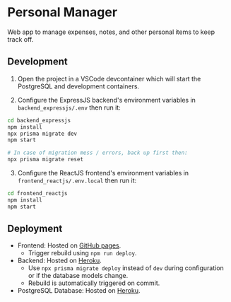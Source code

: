 # Personal Manager

Web app to manage expenses, notes, and other personal items to keep track off.

## Development

1. Open the project in a VSCode devcontainer which will start the PostgreSQL and development containers.

2. Configure the ExpressJS backend's environment variables in `backend_expressjs/.env` then run it:

```bash
cd backend_expressjs
npm install
npx prisma migrate dev
npm start

# In case of migration mess / errors, back up first then:
npx prisma migrate reset
```

3. Configure the ReactJS frontend's environment variables in `frontend_reactjs/.env.local` then run it:

```bash
cd frontend_reactjs
npm install
npm start
```

## Deployment

- Frontend: Hosted on [GitHub pages](https://khaledjalloul.github.io/personal-manager).
  - Trigger rebuild using `npm run deploy`.
- Backend: Hosted on [Heroku](https://www.heroku.com/).
  - Use `npx prisma migrate deploy` instead of `dev` during configuration or if the database models change.
  - Rebuild is automatically triggered on commit.
- PostgreSQL Database: Hosted on [Heroku](https://www.heroku.com/).
